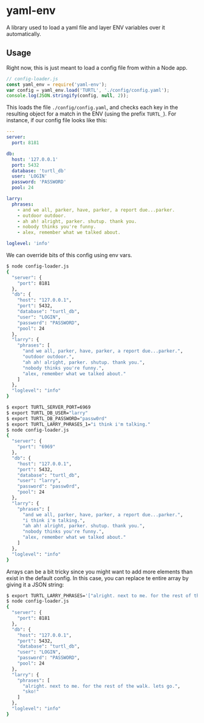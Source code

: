 # yaml-env

A library used to load a yaml file and layer ENV variables over it automatically.

## Usage

Right now, this is just meant to load a config file from within a Node app.

```javascript
// config-loader.js
const yaml_env = require('yaml-env');
var config = yaml_env.load('TURTL', './config/config.yaml');
console.log(JSON.stringify(config, null, 2));
```

This loads the file `./config/config.yaml`, and checks each key in the resulting
object for a match in the ENV (using the prefix `TURTL_`). For instance, if our
config file looks like this:

```yaml
---
server:
  port: 8181

db:
  host: '127.0.0.1'
  port: 5432
  database: 'turtl_db'
  user: 'LOGIN'
  password: 'PASSWORD'
  pool: 24

larry:
  phrases:
    - and we all, parker, have, parker, a report due...parker.
    - outdoor outdoor.
    - ah ah! alright, parker. shutup. thank you.
    - nobody thinks you're funny.
    - alex, remember what we talked about.

loglevel: 'info'
```

We can override bits of this config using env vars.

```bash
$ node config-loader.js
{
  "server": {
    "port": 8181
  },
  "db": {
    "host": "127.0.0.1",
    "port": 5432,
    "database": "turtl_db",
    "user": "LOGIN",
    "password": "PASSWORD",
    "pool": 24
  },
  "larry": {
    "phrases": [
      "and we all, parker, have, parker, a report due...parker.",
      "outdoor outdoor.",
      "ah ah! alright, parker. shutup. thank you.",
      "nobody thinks you're funny.",
      "alex, remember what we talked about."
    ]
  },
  "loglevel": "info"
}

$ export TURTL_SERVER_PORT=6969
$ export TURTL_DB_USER="larry"
$ export TURTL_DB_PASSWORD="passw0rd"
$ export TURTL_LARRY_PHRASES_1="i think i'm talking."
$ node config-loader.js
{
  "server": {
    "port": "6969"
  },
  "db": {
    "host": "127.0.0.1",
    "port": 5432,
    "database": "turtl_db",
    "user": "larry",
    "password": "passw0rd",
    "pool": 24
  },
  "larry": {
    "phrases": [
      "and we all, parker, have, parker, a report due...parker.",
      "i think i'm talking.",
      "ah ah! alright, parker. shutup. thank you.",
      "nobody thinks you're funny.",
      "alex, remember what we talked about."
    ]
  },
  "loglevel": "info"
}
```

Arrays can be a bit tricky since you might want to add more elements than exist
in the default config. In this case, you can replace te entire array by giving
it a JSON string:

```bash
$ export TURTL_LARRY_PHRASES='["alright. next to me. for the rest of the walk. lets go.", "sko!"]'
$ node config-loader.js
{
  "server": {
    "port": 8181
  },
  "db": {
    "host": "127.0.0.1",
    "port": 5432,
    "database": "turtl_db",
    "user": "LOGIN",
    "password": "PASSWORD",
    "pool": 24
  },
  "larry": {
    "phrases": [
      "alright. next to me. for the rest of the walk. lets go.",
      "sko!"
    ]
  },
  "loglevel": "info"
}
```

